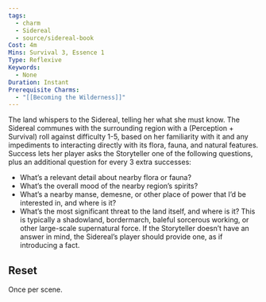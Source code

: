 ```yaml
---
tags:
  - charm
  - Sidereal
  - source/sidereal-book
Cost: 4m
Mins: Survival 3, Essence 1
Type: Reflexive
Keywords:
  - None
Duration: Instant
Prerequisite Charms:
  - "[[Becoming the Wilderness]]"
---
```

The land whispers to the Sidereal, telling her what she must know. The Sidereal communes with the surrounding region with a (Perception + Survival) roll against difficulty 1-5, based on her familiarity with it and any impediments to interacting directly with its flora, fauna, and natural features. Success lets her player asks the Storyteller one of the following questions, plus an additional question for every 3 extra successes: 
-  What’s a relevant detail about nearby flora or fauna? 
-  What’s the overall mood of the nearby region’s spirits? 
-  What’s a nearby manse, demesne, or other place of power that I’d be interested in, and where is it? 
-  What’s the most significant threat to the land itself, and where is it? This is typically a shadowland, bordermarch, baleful sorcerous working, or other large-scale supernatural force. If the Storyteller doesn’t have an answer in mind, the Sidereal’s player should provide one, as if introducing a fact. 
## Reset
Once per scene.